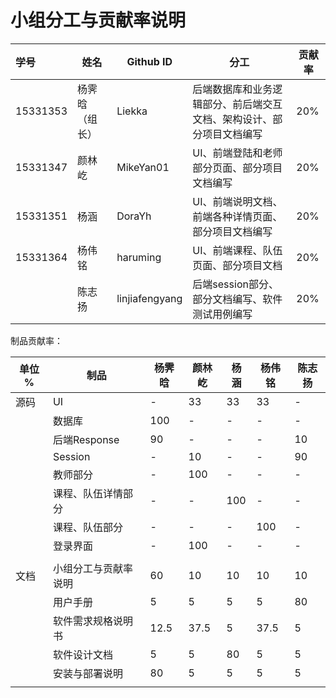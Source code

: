 # 小组分工与贡献率说明

| 学号     | 姓名           | Github ID      | 分工                                                         | 贡献率 |
| :------- | -------------- | -------------- | ------------------------------------------------------------ | ------ |
| 15331353 | 杨霁晗（组长） | Liekka         | 后端数据库和业务逻辑部分、前后端交互文档、架构设计、部分项目文档编写 | 20%    |
| 15331347 | 颜林屹         | MikeYan01      | UI、前端登陆和老师部分页面、部分项目文档编写                 | 20%    |
| 15331351 | 杨涵           | DoraYh         | UI、前端说明文档、前端各种详情页面、部分项目文档编写         | 20%    |
| 15331364 | 杨伟铭         | haruming       | UI、前端课程、队伍页面、部分项目文档                         | 20%    |
|          | 陈志扬         | linjiafengyang | 后端session部分、部分文档编写、软件测试用例编写              | 20%    |



制品贡献率：

| 单位 % | 制品                 | 杨霁晗 | 颜林屹 | 杨涵 | 杨伟铭 | 陈志扬 |
| ------ | -------------------- | ------ | ------ | ---- | ------ | ------ |
| 源码   | UI                   | -      | 33     | 33   | 33     | -      |
|        | 数据库               | 100    | -      | -    | -      | -      |
|        | 后端Response         | 90     | -      | -    | -      | 10     |
|        | Session              | -      | 10     | -    | -      | 90     |
|        | 教师部分             | -      | 100    | -    | -      | -      |
|        | 课程、队伍详情部分   | -      | -      | 100  | -      | -      |
|        | 课程、队伍部分       | -      | -      | -    | 100    | -      |
|        | 登录界面             | -      | 100    | -    | -      | -      |
|        |                      |        |        |      |        |        |
| 文档   | 小组分工与贡献率说明 | 60     | 10     | 10   | 10     | 10     |
|        | 用户手册             | 5      | 5      | 5    | 5      | 80     |
|        | 软件需求规格说明书   | 12.5   | 37.5   | 5    | 37.5   | 5      |
|        | 软件设计文档         | 5      | 5      | 80   | 5      | 5      |
|        | 安装与部署说明       | 80     | 5      | 5    | 5      | 5      |
|        |                      |        |        |      |        |        |





